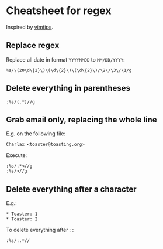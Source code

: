 # Cheatsheet for regex

Inspired by [vimtips](http://rayninfo.co.uk/vimtips.html).

## Replace regex

Replace all date in format `YYYYMMDD` to `MM/DD/YYYY`:

```
%s/\(20\d\{2}\)\(\d\{2}\)\(\d\{2}\)/\2\/\3\/\1/g
```

## Delete everything in parentheses

```
:%s/(.*)//g
```

## Grab email only, replacing the whole line

E.g. on the following file:

```
Charlax <toaster@toasting.org>
```

Execute:

```
:%s/.*<//g
:%s/>//g
```

## Delete everything after a character

E.g.:

```
* Toaster: 1
* Toaster: 2
```

To delete everything after `:`:

```
:%s/:.*//
```

